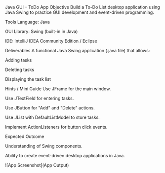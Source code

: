 Java GUI – ToDo App
Objective
Build a To-Do List desktop application using Java Swing to practice GUI development and event-driven programming.

Tools
Language: Java

GUI Library: Swing (built-in in Java)

IDE: IntelliJ IDEA Community Edition / Eclipse

Deliverables
A functional Java Swing application (.java file) that allows:

Adding tasks

Deleting tasks

Displaying the task list

Hints / Mini Guide
Use JFrame for the main window.

Use JTextField for entering tasks.

Use JButton for "Add" and "Delete" actions.

Use JList with DefaultListModel to store tasks.

Implement ActionListeners for button click events.

Expected Outcome

Understanding of Swing components.

Ability to create event-driven desktop applications in Java.

![App Screenshot](App Output)

